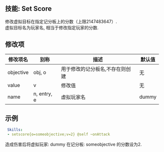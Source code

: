 技能: Set Score
--------------------------

修改虚拟目标在指定记分板上的分数（上限2147483647）.  
虚拟目标名为玩家名, 相当于修改指定玩家的分数.

修改项
----------

| 修改项名 | 别称    | 描述                                                                                                    | 默认值 |
|-----------|------------|----------------------------------------------------------------------------------------------------------------|---------------|
| objective | obj, o  | 用于修改的记分板名,不存在则创建 | 无 |
| value     | v       | 修改值 | 无 |
| name  | n, entry, e    | 虚拟玩家名                    | dummy   |
                                                                            
示例
----

```yaml
 Skills:
 - setscore{o=someobjective;v=2} @self ~onAttack
```

造成伤害后将虚拟玩家: dummy 在记分板: someobjective 的分数设为2.